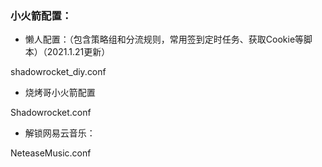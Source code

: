 ### 小火箭配置：
* 懒人配置：（包含策略组和分流规则，常用签到定时任务、获取Cookie等脚本）（2021.1.21更新）

shadowrocket_diy.conf

* 烧烤哥小火箭配置

Shadowrocket.conf

* 解锁网易云音乐：

NeteaseMusic.conf
